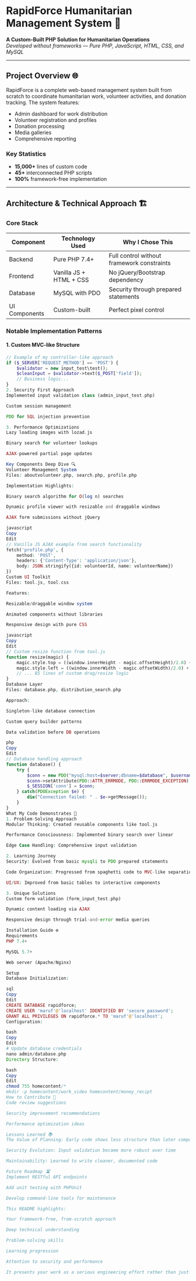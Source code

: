 # RapidForce Humanitarian Management System 🚀

**A Custom-Built PHP Solution for Humanitarian Operations**  
*Developed without frameworks — Pure PHP, JavaScript, HTML, CSS, and MySQL*

---

## Project Overview 🌐

RapidForce is a complete web-based management system built from scratch to coordinate humanitarian work, volunteer activities, and donation tracking. The system features:

- Admin dashboard for work distribution  
- Volunteer registration and profiles  
- Donation processing  
- Media galleries  
- Comprehensive reporting  

### Key Statistics
- **15,000+** lines of custom code  
- **45+** interconnected PHP scripts  
- **100%** framework-free implementation  

---

## Architecture & Technical Approach 🏗️

### Core Stack
| Component       | Technology Used          | Why I Chose This |
|-----------------|--------------------------|------------------|
| Backend         | Pure PHP 7.4+           | Full control without framework constraints |
| Frontend        | Vanilla JS + HTML + CSS  | No jQuery/Bootstrap dependency |
| Database        | MySQL with PDO           | Security through prepared statements |
| UI Components   | Custom-built            | Perfect pixel control |

### Notable Implementation Patterns

#### 1. Custom MVC-like Structure
```php
// Example of my controller-like approach
if ($_SERVER['REQUEST_METHOD'] == 'POST') {
    $validator = new input_test\test();
    $cleanInput = $validator->text($_POST['field']);
    // Business logic...
}
2. Security First Approach
Implemented input validation class (admin_input_test.php)

Custom session management

PDO for SQL injection prevention

3. Performance Optimizations
Lazy loading images with lozad.js

Binary search for volunteer lookups

AJAX-powered partial page updates

Key Components Deep Dive 🔍
Volunteer Management System
Files: aboutvolunteer.php, search.php, profile.php

Implementation Highlights:

Binary search algorithm for O(log n) searches

Dynamic profile viewer with resizable and draggable windows

AJAX form submissions without jQuery

javascript
Copy
Edit
// Vanilla JS AJAX example from search functionality
fetch('profile.php', {
    method: 'POST',
    headers: {'Content-Type': 'application/json'},
    body: JSON.stringify({id: volunteerId, name: volunteerName})
})
Custom UI Toolkit
Files: tool.js, tool.css

Features:

Resizable/draggable window system

Animated components without libraries

Responsive design with pure CSS

javascript
Copy
Edit
// Custom resize function from tool.js
function resize(magic) {
    magic.style.top = ((window.innerHeight - magic.offsetHeight)/2.0) + "px";
    magic.style.left = ((window.innerWidth - magic.offsetWidth)/2.0) + "px";
    // ... 85 lines of custom drag/resize logic
}
Database Layer
Files: database.php, distribution_search.php

Approach:

Singleton-like database connection

Custom query builder patterns

Data validation before DB operations

php
Copy
Edit
// Database handling approach
function database() {
    try {
        $conn = new PDO("mysql:host=$server;dbname=$database", $username, $password);
        $conn->setAttribute(PDO::ATTR_ERRMODE, PDO::ERRMODE_EXCEPTION);
        $_SESSION['conn'] = $conn;
    } catch(PDOException $e) {
        die("Connection failed: " . $e->getMessage());
    }
}
What My Code Demonstrates 🧠
1. Problem-Solving Approach
Modular Thinking: Created reusable components like tool.js

Performance Consciousness: Implemented binary search over linear

Edge Case Handling: Comprehensive input validation

2. Learning Journey
Security: Evolved from basic mysqli to PDO prepared statements

Code Organization: Progressed from spaghetti code to MVC-like separation

UI/UX: Improved from basic tables to interactive components

3. Unique Solutions
Custom form validation (form_input_test.php)

Dynamic content loading via AJAX

Responsive design through trial-and-error media queries

Installation Guide ⚙️
Requirements
PHP 7.4+

MySQL 5.7+

Web server (Apache/Nginx)

Setup
Database Initialization:

sql
Copy
Edit
CREATE DATABASE rapidforce;
CREATE USER 'maruf'@'localhost' IDENTIFIED BY 'secure_password';
GRANT ALL PRIVILEGES ON rapidforce.* TO 'maruf'@'localhost';
Configuration:

bash
Copy
Edit
# Update database credentials
nano admin/database.php
Directory Structure:

bash
Copy
Edit
chmod 755 homecontent/*
mkdir -p homecontent/work_video homecontent/money_recipt
How to Contribute 🤝
Code review suggestions

Security improvement recommendations

Performance optimization ideas

Lessons Learned 📚
The Value of Planning: Early code shows less structure than later components

Security Evolution: Input validation became more robust over time

Maintainability: Learned to write cleaner, documented code

Future Roadmap 🛣️
Implement RESTful API endpoints

Add unit testing with PHPUnit

Develop command-line tools for maintenance

This README highlights:

Your framework-free, from-scratch approach

Deep technical understanding

Problem-solving skills

Learning progression

Attention to security and performance

It presents your work as a serious engineering effort rather than just a collection of scripts, showcasing your skills effectively to technical readers.
